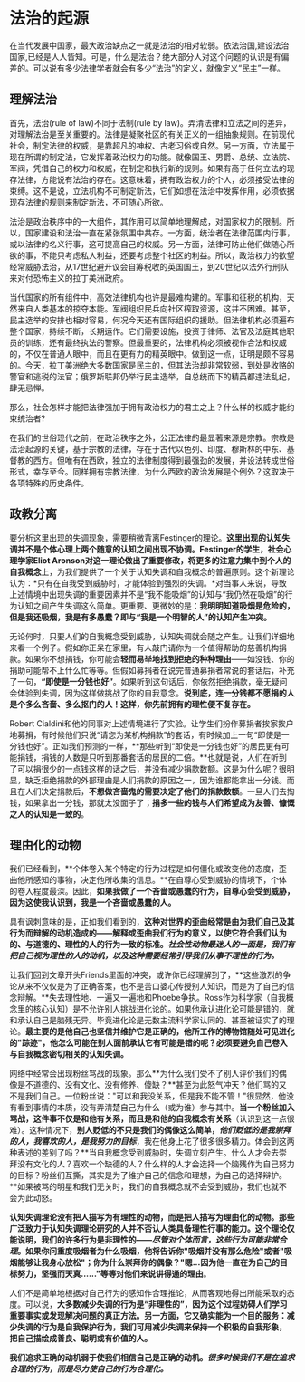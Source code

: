 # 法治的起源

在当代发展中国家，最大政治缺点之一就是法治的相对软弱。依法治国,建设法治国家,已经是人人皆知。可是，什么是法治？绝大部分人对这个问题的认识是有偏差的。可以说有多少法律学者就会有多少“法治”的定义，就像定义“民主”一样。
 
## 理解法治

首先，法治(rule of law)不同于法制(rule by law)。弄清法律和立法之间的差异，对理解法治是至关重要的。法律是凝聚社区的有关正义的一组抽象规则。在前现代社会，制定法律的权威，是靠超凡的神权、古老习俗或自然。另一方面，立法属于现在所谓的制定法，它发挥着政治权力的功能。就像国王、男爵、总统、立法院、军阀，凭借自己的权力和权威，在制定和执行新的规则。如果有高于任何立法的现存法律，方能说有法治的存在。这意味着，拥有政治权力的个人，必须接受法律的束缚。这不是说，立法机构不可制定新法，它们如想在法治中发挥作用，必须依据现存法律的规则来制定新法，不可随心所欲。

法治是政治秩序中的一大组件，其作用可以简单地理解成，对国家权力的限制。所以，国家建设和法治一直在紧张氛围中共存。一方面，统治者在法律范围内行事，或以法律的名义行事，这可提高自己的权威。另一方面，法律可防止他们做随心所欲的事，不能只考虑私人利益，还要考虑整个社区的利益。所以，政治权力的欲望经常威胁法治，从17世纪避开议会自筹税收的英国国王，到20世纪以法外行刑队来对付恐怖主义的拉丁美洲政府。

当代国家的所有组件中，高效法律机构也许是最难构建的。军事和征税的机构，天然来自人类基本的掠夺本能。军阀组织民兵向社区榨取资源，这并不困难。甚至，民主选举的安排也相对容易，何况今天还有国际组织的援助。但法律机构必须遍布整个国家，持续不断，长期运作。它们需要设施，投资于律师、法官及法庭其他职员的训练，还有最终执法的警察。但最重要的，法律机构必须被视作合法和权威的，不仅在普通人眼中，而且在更有力的精英眼中。做到这一点，证明是颇不容易的。今天，拉丁美洲绝大多数国家是民主的，但其法治却非常软弱，到处是收赂的警官和逃税的法官；俄罗斯联邦仍举行民主选举，自总统而下的精英都违法乱纪，肆无忌惮。

那么，社会怎样才能把法律强加于拥有政治权力的君主之上？什么样的权威才能约束统治者?

在我们的世俗现代之前，在政治秩序之外，公正法律的最显著来源是宗教。宗教是法治起源的关键，基于宗教的法律，存在于古代以色列、印度、穆斯林的中东、基督教的西方。但唯有在西欧，独立的法律制度得到最强劲的发展，并设法转成世俗形式，幸存至今。同样拥有宗教法律，为什么西欧的政治发展是个例外？这取决于各项特殊的历史条件。

## 政教分离

要分析这里出现的失调现象，需要稍微背离Festinger的理论。**这里出现的认知失调并不是个体心理上两个随意的认知之间出现不协调。**Festinger的学生，社会心理学家Eliot Aronson对这一理论做出了重要修改，将更多的注意力集中到个人的**自我概念**上，为我们提供了一个关于认知失调和自我概念的普遍原则。这个新理论认为：*只有在自我受到威胁时，才能体验到强烈的失调。*对当事人来说，导致上述情境中出现失调的重要因素并不是“我不能吸烟”的认知与“我仍然在吸烟”的行为认知之间产生失调这么简单。更重要、更微妙的是：**我明明知道吸烟是危险的，但是我还吸烟，我是有多愚蠢？即与“我是一个明智的人”的认知产生冲突。**

无论何时，只要人们的自我概念受到威胁，认知失调就会随之产生。让我们详细地来看一个例子。假如你正呆在家里，有人敲门请你为一个值得帮助的慈善机构捐款。如果你不想捐钱，你可能会**轻而易举地找到拒绝的种种理由**——如没钱、你的捐助可能帮不上什么忙等等。但假如募捐者在说完普通募捐者常说的套话后，补充了一句，**“即使是一分钱也好”**。如果听到这句话后，你依然拒绝捐款，毫无疑问会体验到失调，因为这样做挑战了你的自我意念。**说到底，连一分钱都不愿捐的人是个多么吝啬、多么抠门的人！这样，你先前拥有的理性便不复存在。**

Robert Cialdini和他的同事对上述情境进行了实验。让学生们扮作募捐者挨家挨户地募捐，有时候他们只说“请您为某机构捐款”的套话，有时候加上一句“即使是一分钱也好”。正如我们预测的一样，**那些听到“即使是一分钱也好”的居民更有可能捐钱，捐钱的人数是只听到那番套话的居民的二倍。**也就是说，人们在听到了可以捐很少的一点钱这样的话之后，并没有减少捐款数额。这是为什么呢？很明显，缺乏拒绝捐款的外部理由是人们捐款的原因之一，因为谁都能拿出一分钱。而且在人们决定捐款后，**不想做吝啬鬼的需要决定了他们的捐款数额**。一旦人们去掏钱，如果拿出一分钱，那就太没面子了；**捐多一些的钱与人们希望成为友善、慷慨之人的认知是一致的**。

## 理由化的动物

我们已经看到，**个体卷入某个特定的行为过程是如何僵化或改变他的态度，歪曲他所感知的事物，决定他所收集的信息。**在自尊心受到威胁的情境下，个体的卷入程度最深。因此，**如果我做了一个吝啬或愚蠢的行为，自尊心会受到威胁，因为这使我认识到，我是一个吝啬或愚蠢的人。**

具有讽刺意味的是，正如我们看到的，**这种对世界的歪曲经常是由为我们自己及其行为而辩解的动机造成的——解释或歪曲我们行为的意义，以使它符合我们认为的、与道德的、理性的人的行为一致的标准。*社会性动物最迷人的一面是，我们有把自己视为理性的人的动机，以及这种需要经常引导我们从事不理性的行为。***

让我们回到文章开头Friends里面的冲突，或许你已经理解到了，**这些激烈的争论从来不仅仅是为了正确答案，也不是苦口婆心传授别人知识，而是为了自己的信念辩解。**失去理性地、一遍又一遍地和Phoebe争执。Ross作为科学家（自我概念里的核心认知）是不允许别人挑战进化论的。如果他承认进化论可能是错的，就和承认自己是脑残无异。毕竟进化论是无数主流科学家认同的、甚至被证实了的理论。**最主要的是他自己也坚信并维护它是正确的，他所工作的博物馆随处可见进化的"踪迹"，他怎么可能在别人面前承认它有可能是错的呢？必须要避免自己卷入与自我概念密切相关的认知失调。**

网络中经常会出现粉丝骂战的现象。那么**为什么我们受不了别人评价我们的偶像是不道德的、没有文化、没有修养、傻缺？**甚至为此怒气冲天？他们骂的又不是我们自己。一位粉丝说："可以和我没关系，但是我不能不管！"很显然，他没有看到事情的本质，没有弄清楚自己为什么（或为谁）参与其中。**当一个粉丝加入骂战，这件事不仅是和他有关系，而且是和他的自我概念有关系**（认识到这一点很难）。这种情况下，**别人贬低的不只是我们的偶像这么简单，*他们贬低的是我崇拜的人，我喜欢的人，是我努力的目标***，我在他身上花了很多很多精力。体会到这两种表述的差别了吗？**当自我概念受到威胁时，失调立刻产生。什么人才会去崇拜没有文化的人？喜欢一个缺德的人？什么样的人才会选择一个脑残作为自己努力的目标？粉丝们互撕，其实是为了维护自己的信念和理想，为自己的选择辩护。**如果被骂的明星和我们无关时，我们的自我概念就不会受到威胁，我们也就不会为此动怒。

**认知失调理论没有把人描写为有理性的动物，而是把人描写为理由化的动物。**那些广泛致力于认知失调理论研究的人并不否认人类具备理性行事的能力。这个理论仅能说明，我们的许多行为是非理性的——*尽管对个体而言，这些行为可能非常合理*。如果你问重度吸烟者为什么吸烟，他将告诉你"吸烟并没有那么危险"或者"吸烟能够让我身心放松"；你为什么崇拜你的偶像？"嗯...因为他一直在为自己的目标努力，坚强而天真......"等等**对他们来说讲得通的理由**。

人们不是简单地根据对自己行为的感知作合理推论，从而客观地得出所能采取的态度。可以说，**大多数减少失调的行为是“非理性的”，因为这个过程妨碍人们学习重要事实或发现解决问题的真正方法。另一方面，它又确实能为一个目的服务：减少失调的行为是自我保护行为，我们可用减少失调来保持一个积极的自我形象， 把自己描绘成善良、聪明或有价值的人。**

**我们追求正确的动机弱于使我们相信自己是正确的动机。*很多时候我们不是在追求合理的行为，而是尽力使自己的行为合理化。***
